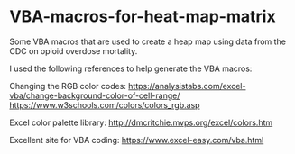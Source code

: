 # VBA-macros-for-heat-map-matrix
Some VBA macros that are used to create a heap map using data from the CDC on opioid overdose mortality.

I used the following references to help generate the VBA macros:


Changing the RGB color codes:
https://analysistabs.com/excel-vba/change-background-color-of-cell-range/
https://www.w3schools.com/colors/colors_rgb.asp

Excel color palette library:
http://dmcritchie.mvps.org/excel/colors.htm

Excellent site for VBA coding:
https://www.excel-easy.com/vba.html
